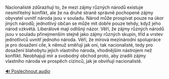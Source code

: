 
Nacionalisté zdůrazňují to, že mezi zájmy různých národů existuje nesmiřitelný konflikt, ale že na druhé straně správně pochopené zájmy obyvatel uvnitř národa jsou v souladu. Národ může prospívat pouze na úkor jiných národů; jednotlivý občan se může mít dobře pouze tehdy, když jeho národ vzkvétá. Liberálové mají odlišný názor. Věří, že zájmy různých národů jsou v souladu přinejmenším stejně jako zájmy různých skupin, tříd a vrstev jednotlivců uvnitř jednoho národa. Věří, že mírová mezinárodní spolupráce je pro dosažení cíle, k němuž směřují jak oni, tak nacionalisté, tedy pro dosažení blahobytu jejich vlastního národa, vhodnějším nástrojem než konflikt. Neobhajují mír a svobodný obchod proto, aby zradili zájmy vlastního národa ve prospěch cizinců, jak je obviňují nacionalisté.

[🔊 Poslechnout audio](/data/7-paragraphs/audio/chapter_38/para_010-Nacionalist-zdrazuj-to-e-mezi-zjmy-rznch.mp3)

